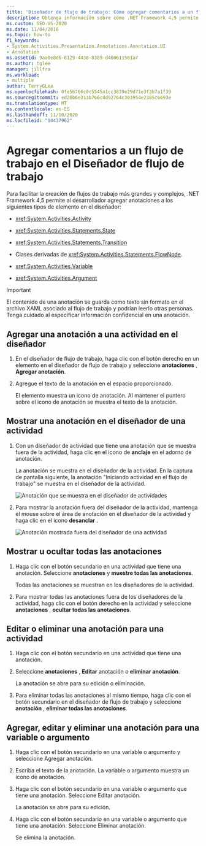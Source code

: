 ```yaml
---
title: 'Diseñador de flujo de trabajo: Cómo agregar comentarios a un flujo de trabajo'
description: Obtenga información sobre cómo .NET Framework 4,5 permite al desarrollador agregar anotaciones a determinados tipos de elementos del diseñador, por ejemplo, elementos de actividad, estado y transición.
ms.custom: SEO-VS-2020
ms.date: 11/04/2016
ms.topic: how-to
f1_keywords:
- System.Activities.Presentation.Annotations.Annotation.UI
- Annotation
ms.assetid: 9aa0e8d6-8129-4438-8389-d460611581a7
ms.author: tglee
manager: jillfra
ms.workload:
- multiple
author: TerryGLee
ms.openlocfilehash: 0fe5b766c0c5545a1cc3839e29d71e3f3b7a1f39
ms.sourcegitcommit: ed26b6e313b766c4d92764c303954e2385c6693e
ms.translationtype: MT
ms.contentlocale: es-ES
ms.lasthandoff: 11/10/2020
ms.locfileid: "94437962"
---
```

# <a name="how-to-add-comments-to-a-workflow-in-the-workflow-designer"></a>Agregar comentarios a un flujo de trabajo en el Diseñador de flujo de trabajo

Para facilitar la creación de flujos de trabajo más grandes y complejos, .NET Framework 4,5 permite al desarrollador agregar anotaciones a los siguientes tipos de elemento en el diseñador:

- <xref:System.Activities.Activity>

- <xref:System.Activities.Statements.State>

- <xref:System.Activities.Statements.Transition>

- Clases derivadas de <xref:System.Activities.Statements.FlowNode>.

- <xref:System.Activities.Variable>

- <xref:System.Activities.Argument>

> [!IMPORTANT]
> El contenido de una anotación se guarda como texto sin formato en el archivo XAML asociado al flujo de trabajo y podrían leerlo otras personas. Tenga cuidado al especificar información confidencial en una anotación.

## <a name="adding-an-annotation-to-an-activity-in-the-designer"></a>Agregar una anotación a una actividad en el diseñador

1. En el diseñador de flujo de trabajo, haga clic con el botón derecho en un elemento en el diseñador de flujo de trabajo y seleccione **anotaciones** , **Agregar anotación**.

1. Agregue el texto de la anotación en el espacio proporcionado.

   El elemento muestra un icono de anotación. Al mantener el puntero sobre el icono de anotación se muestra el texto de la anotación.

## <a name="displaying-an-annotation-in-an-activitys-designer"></a>Mostrar una anotación en el diseñador de una actividad

1. Con un diseñador de actividad que tiene una anotación que se muestra fuera de la actividad, haga clic en el icono de **anclaje** en el adorno de anotación.

   La anotación se muestra en el diseñador de la actividad. En la captura de pantalla siguiente, la anotación "Iniciando actividad en el flujo de trabajo" se muestra en el diseñador de la actividad.

   ![Anotación que se muestra en el diseñador de actividades](../workflow-designer/media/annotationindesigner.png)

2. Para mostrar la anotación fuera del diseñador de la actividad, mantenga el mouse sobre el área de anotación en el diseñador de la actividad y haga clic en el icono **desanclar** .

   ![Anotación mostrada fuera del diseñador de una actividad](../workflow-designer/media/annotationoutsidedesigner.png)

## <a name="showing-or-hiding-all-annotations"></a>Mostrar u ocultar todas las anotaciones

1. Haga clic con el botón secundario en una actividad que tiene una anotación. Seleccione **anotaciones** y **muestre todas las anotaciones**.

   Todas las anotaciones se muestran en los diseñadores de la actividad.

1. Para mostrar todas las anotaciones fuera de los diseñadores de la actividad, haga clic con el botón derecho en la actividad y seleccione **anotaciones** , **ocultar todas las anotaciones**.

## <a name="editing-or-deleting-an-annotation-for-an-activity"></a>Editar o eliminar una anotación para una actividad

1. Haga clic con el botón secundario en una actividad que tiene una anotación.

1. Seleccione **anotaciones** , **Editar** anotación o **eliminar anotación**.

   La anotación se abre para su edición o eliminación.

1. Para eliminar todas las anotaciones al mismo tiempo, haga clic con el botón secundario en el diseñador de flujo de trabajo y seleccione **anotación** , **eliminar todas las anotaciones**.

## <a name="adding-editing-and-deleting-an-annotation-for-a-variable-or-argument"></a>Agregar, editar y eliminar una anotación para una variable o argumento

1. Haga clic con el botón secundario en una variable o argumento y seleccione Agregar anotación.

1. Escriba el texto de la anotación. La variable o argumento muestra un icono de anotación.

1. Haga clic con el botón secundario en una variable o argumento que tiene una anotación. Seleccione Editar anotación.

   La anotación se abre para su edición.

1. Haga clic con el botón secundario en una variable o argumento que tiene una anotación. Seleccione Eliminar anotación.

   Se elimina la anotación.
